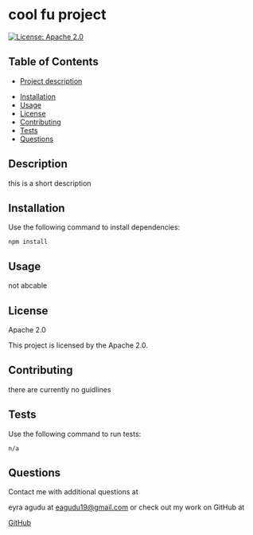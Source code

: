 
 # cool fu project

  
  [![License: Apache 2.0](https://img.shields.io/badge/License-Apache%202.0-blue.svg)](https://opensource.org/licenses/Apache-2.0)

 ## Table of Contents
 * [Project description](#Description)
 - [Installation](#Installation)
 - [Usage](#Usage)
 - [License](#License)
 - [Contributing](#Contributing)
 - [Tests](#Tests)
 - [Questions](#Questions)

 ## Description
 this is a short description

 ## Installation
 Use the following command to install dependencies:
 
 `
 npm install 
 `

 ## Usage
 not abcable

 ## License
 Apache 2.0

 This project is licensed by the Apache 2.0.
 
 ## Contributing
 there are currently no guidlines

 ## Tests
 
 Use the following command to run tests:
 
 `
 n/a 
 `
 
 ## Questions

 Contact me with additional questions at 

 eyra agudu  at eagudu19@gmail.com or check out my work on GitHub at 

 [GitHub](https://github.com/eyraiscool)
 